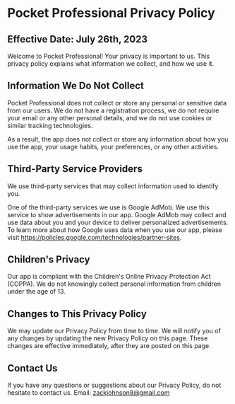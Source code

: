 # Pocket Professional Privacy Policy

## Effective Date: July 26th, 2023

Welcome to Pocket Professional! Your privacy is important to us. This privacy policy explains what information we collect, and how we use it.

## Information We Do Not Collect

Pocket Professional does not collect or store any personal or sensitive data from our users. We do not have a registration process, we do not require your email or any other personal details, and we do not use cookies or similar tracking technologies. 

As a result, the app does not collect or store any information about how you use the app, your usage habits, your preferences, or any other activities.

## Third-Party Service Providers

We use third-party services that may collect information used to identify you. 

One of the third-party services we use is Google AdMob. We use this service to show advertisements in our app. Google AdMob may collect and use data about you and your device to deliver personalized advertisements. To learn more about how Google uses data when you use our app, please visit https://policies.google.com/technologies/partner-sites.

## Children's Privacy

Our app is compliant with the Children's Online Privacy Protection Act (COPPA). We do not knowingly collect personal information from children under the age of 13.

## Changes to This Privacy Policy

We may update our Privacy Policy from time to time. We will notify you of any changes by updating the new Privacy Policy on this page. These changes are effective immediately, after they are posted on this page.

## Contact Us

If you have any questions or suggestions about our Privacy Policy, do not hesitate to contact us. Email: zackjohnson8@gmail.com
